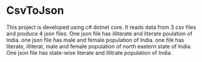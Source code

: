 # CsvToJson
This project is developed using c# dotnet core. It reads data from 3 csv files and produce 4 json files. One json file has illiterate and literate poulation of India. one json file has male and female population of India. one file has literate, illiterat, male and female population of north eastern state of India. One json file has state-wise literate and illitrate population of India.
